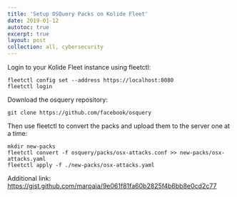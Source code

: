 ```yaml
---
title: 'Setup OSQuery Packs on Kolide Fleet'
date: 2019-01-12
autotoc: true
excerpt: true
layout: post
collection: all, cybersecurity
---
```


Login to your Kolide Fleet instance using fleetctl:

```
fleetctl config set --address https://localhost:8080
fleetctl login
```




Download the osquery repository:

```
git clone https://github.com/facebook/osquery
```




Then use fleetctl to convert the packs and upload them to the server one at a time:

```
mkdir new-packs
fleetctl convert -f osquery/packs/osx-attacks.conf >> new-packs/osx-attacks.yaml
fleetctl apply -f ./new-packs/osx-attacks.yaml
```





Additional link: https://gist.github.com/marpaia/9e061f81fa60b2825f4b6bb8e0cd2c77
